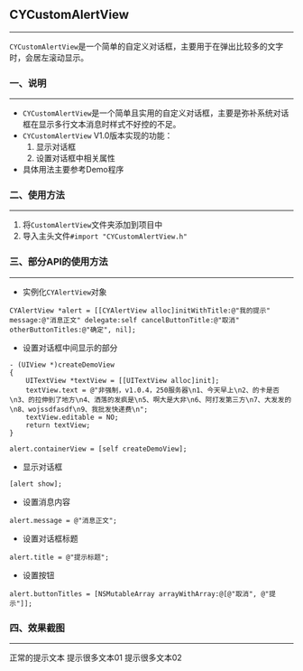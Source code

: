 ## CYCustomAlertView
---
`CYCustomAlertView`是一个简单的自定义对话框，主要用于在弹出比较多的文字时，会居左滚动显示。

### 一、说明
---
* `CYCustomAlertView`是一个简单且实用的自定义对话框，主要是弥补系统对话框在显示多行文本消息时样式不好控的不足。
* `CYCustomAlertView` V1.0版本实现的功能：
	1. 显示对话框
	2. 设置对话框中相关属性
* 具体用法主要参考Demo程序

### 二、使用方法
---
1. 将`CustomAlertView`文件夹添加到项目中
2. 导入主头文件`#import "CYCustomAlertView.h"`

### 三、部分API的使用方法
---
* 实例化`CYAlertView`对象

``` objc
CYAlertView *alert = [[CYAlertView alloc]initWithTitle:@"我的提示" message:@"消息正文" delegate:self cancelButtonTitle:@"取消" otherButtonTitles:@"确定", nil];
```
* 设置对话框中间显示的部分

``` objc
- (UIView *)createDemoView
{
    UITextView *textView = [[UITextView alloc]init];
    textView.text = @"非强制，v1.0.4，250服务器\n1、今天早上\n2、的卡是否\n3、的拉伸到了地方\n4、洒落的发疯是\n5、啊大是大非\n6、阿打发第三方\n7、大发发的\n8、wojssdfasdf\n9、我批发快递费\n";
    textView.editable = NO;
    return textView;
}

alert.containerView = [self createDemoView];
```
* 显示对话框

``` objc
[alert show];
```

* 设置消息内容

``` objc
alert.message = @"消息正文";
```
* 设置对话框标题

``` objc
alert.title = @"提示标题";
```
* 设置按钮

``` objc
alert.buttonTitles = [NSMutableArray arrayWithArray:@[@"取消", @"提示"]];
```

### 四、效果截图
---
正常的提示文本
提示很多文本01
提示很多文本02
